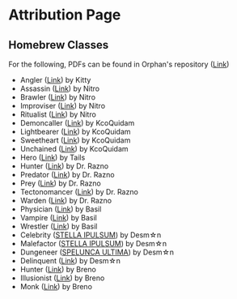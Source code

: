 # Attribution Page

## Homebrew Classes

For the following, PDFs can be found in Orphan's repository ([Link](https://drive.google.com/drive/folders/1JN7YknbMJQbLOLDk_WT640lHQ-L42qp1))

- Angler ([Link](https://docs.google.com/document/d/10poKihh_eM3LOJAqPaJH8jB3Z1z2N0LsHuV09wGi7pQ/edit)) by Kitty
- Assassin ([Link](https://docs.google.com/document/d/1uc6aimMr1-8w52tZvviyGTvZ_5s5pufipRTLpKFW4l8/view)) by Nitro
- Brawler ([Link](https://docs.google.com/document/d/1uc6aimMr1-8w52tZvviyGTvZ_5s5pufipRTLpKFW4l8/view)) by Nitro
- Improviser ([Link](https://docs.google.com/document/d/1uc6aimMr1-8w52tZvviyGTvZ_5s5pufipRTLpKFW4l8/view)) by Nitro
- Ritualist ([Link](https://docs.google.com/document/d/1uc6aimMr1-8w52tZvviyGTvZ_5s5pufipRTLpKFW4l8/view)) by Nitro
- Demoncaller ([Link](https://drive.google.com/file/d/18UfrfcbPfRys_mx11vFLgu8qE9oEQfq6/view)) by KcoQuidam
- Lightbearer ([Link](https://drive.google.com/file/d/18UfrfcbPfRys_mx11vFLgu8qE9oEQfq6/view)) by KcoQuidam
- Sweetheart ([Link](https://drive.google.com/file/d/18UfrfcbPfRys_mx11vFLgu8qE9oEQfq6/view)) by KcoQuidam
- Unchained ([Link](https://drive.google.com/file/d/18UfrfcbPfRys_mx11vFLgu8qE9oEQfq6/view)) by KcoQuidam
- Hero ([Link](https://docs.google.com/document/d/1_1HeeIHxW_a8VFnaE_jzUgbUYvNU4IcLiG5MrDA3KgA/view)) by Tails
- Hunter ([Link](https://drive.google.com/drive/folders/1cHksPygIDycAi7bH5-M-olHOttNk9HRX)) by Dr. Razno
- Predator ([Link](https://drive.google.com/drive/folders/1cHksPygIDycAi7bH5-M-olHOttNk9HRX)) by Dr. Razno
- Prey ([Link](https://drive.google.com/drive/folders/1cHksPygIDycAi7bH5-M-olHOttNk9HRX)) by Dr. Razno
- Tectonomancer ([Link](https://drive.google.com/drive/folders/1cHksPygIDycAi7bH5-M-olHOttNk9HRX)) by Dr. Razno
- Warden ([Link](https://drive.google.com/drive/folders/1cHksPygIDycAi7bH5-M-olHOttNk9HRX)) by Dr. Razno
- Physician ([Link](https://drive.google.com/drive/folders/19JgqhffWEbvUxq30_4ZBXdVVjPFE0TTk)) by Basil
- Vampire ([Link](https://drive.google.com/drive/folders/19JgqhffWEbvUxq30_4ZBXdVVjPFE0TTk)) by Basil
- Wrestler ([Link](https://drive.google.com/drive/folders/19JgqhffWEbvUxq30_4ZBXdVVjPFE0TTk)) by Basil
- Celebrity ([STELLA IPULSUM](https://drive.google.com/file/d/1tb-2B26GB1o6N3jcI0x0rrM0tfUhYuRo/view)) by Desm☆n
- Malefactor ([STELLA IPULSUM](https://drive.google.com/file/d/1tb-2B26GB1o6N3jcI0x0rrM0tfUhYuRo/view)) by Desm☆n
- Dungeneer ([SPELUNCA ULTIMA](https://drive.google.com/file/d/1o5lvEFJCWGghY-TDeLkwlpQBwLvrPx4S/view)) by Desm☆n
- Delinquent ([Link](https://drive.google.com/file/d/1uiNEJu3meKuVWhqWCgjvDxXC0iULDp2t/view)) by Desm☆n
- Hunter ([Link](https://drive.google.com/drive/folders/1z6NPtj_YwrBiRCQASCeruMCxomTYO03I)) by Breno
- Illusionist ([Link](https://drive.google.com/drive/folders/1z6NPtj_YwrBiRCQASCeruMCxomTYO03I)) by Breno
- Monk ([Link](https://drive.google.com/drive/folders/1z6NPtj_YwrBiRCQASCeruMCxomTYO03I)) by Breno
